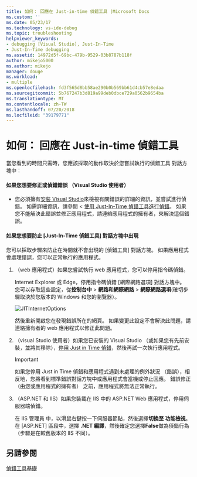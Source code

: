 ```yaml
---
title: 如何： 回應在 Just-in-time 偵錯工具 |Microsoft Docs
ms.custom: ''
ms.date: 05/23/17
ms.technology: vs-ide-debug
ms.topic: troubleshooting
helpviewer_keywords:
- debugging [Visual Studio], Just-In-Time
- Just-In-Time debugging
ms.assetid: 14972d5f-69bc-479b-9529-03b8787b118f
author: mikejo5000
ms.author: mikejo
manager: douge
ms.workload:
- multiple
ms.openlocfilehash: fd3f565d8bb58ae290b0b569bb61d4cb57e8edaa
ms.sourcegitcommit: 5b767247b3d819a99deb0dbce729a0562b9654ba
ms.translationtype: MT
ms.contentlocale: zh-TW
ms.lasthandoff: 07/20/2018
ms.locfileid: "39179771"
---
```

# <a name="how-to-respond-to-the-just-in-time-debugger"></a>如何： 回應在 Just-in-time 偵錯工具

當您看到的時間只需時，您應該採取的動作取決於您嘗試執行的偵錯工具 對話方塊中：

#### <a name="if-you-want-to-fix-or-debug-the-error-visual-studio-users"></a>如果您想要修正或偵錯錯誤 （Visual Studio 使用者）

- 您必須擁有[安裝 Visual Studio](http://visualstudio.microsoft.com)來檢視有關錯誤的詳細的資訊，並嘗試進行偵錯。 如需詳細資訊，請參閱 <<c0> [ 使用 Just-In-Time 偵錯工具進行偵錯](../debugger/debug-using-the-just-in-time-debugger.md)。 如果您不能解決此錯誤並修正應用程式，請連絡應用程式的擁有者，來解決這個錯誤。

#### <a name="if-you-want-to-prevent-the-just-in-time-debugger-dialog-box-from-appearing"></a>如果您想要防止 [Just-In-Time 偵錯工具] 對話方塊中出現

您可以採取步驟來防止在時間就不會出現的 [偵錯工具] 對話方塊。 如果應用程式會處理錯誤，您可以正常執行的應用程式。

1. （web 應用程式）如果您嘗試執行 web 應用程式，您可以停用指令碼偵錯。

    Internet Explorer 或 Edge，停用指令碼偵錯 [網際網路選項] 對話方塊中。 您可以存取這些設定，從**控制台中** > **網路和網際網路** > **網際網路選項**(確切步驟取決於您版本的 Windows 和您的瀏覽器）。

    ![JITInternetOptions](../debugger/media/jitinternetoptions.png "JITInternetOptions")

    然後重新開啟您在發現錯誤所在的網頁。 如果變更此設定不會解決此問題，請連絡擁有者的 web 應用程式以修正此問題。

3. （visual Studio 使用者）如果您已安裝的 Visual Studio （或如果您有先前安裝，並將其移除），[停用 Just in Time 偵錯](../debugger/debug-using-the-just-in-time-debugger.md)，然後再試一次執行應用程式。

    > [!IMPORTANT]
    > 如果您停用 Just in Time 偵錯和應用程式遇到未處理的例外狀況 （錯誤），相反地，您將看到標準錯誤對話方塊中或應用程式會當機或停止回應。 錯誤修正 （由您或應用程式的擁有者） 之前，應用程式將無法正常執行。

2. （ASP.NET 和 IIS）如果您裝載在 IIS 中的 ASP.NET Web 應用程式，停用伺服器端偵錯。

    在 IIS 管理員 中，以滑鼠右鍵按一下伺服器節點，然後選擇**切換至 功能檢視**。 在 [ASP.NET] 區段中，選擇 **.NET 編譯**，然後確定您選擇**False**做為偵錯行為 （步驟是在較舊版本的 IIS 不同）。

## <a name="see-also"></a>另請參閱
 [偵錯工具基礎](../debugger/getting-started-with-the-debugger.md)
